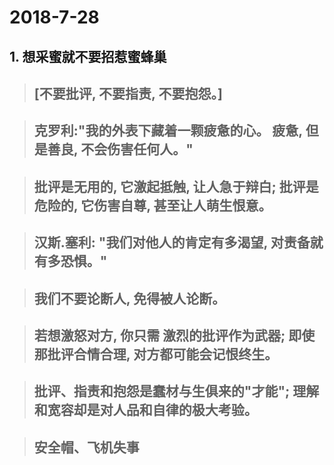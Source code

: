 # 2018-7-28
## 1. 想采蜜就不要招惹蜜蜂巢

>## 	[不要批评, 不要指责, 不要抱怨。]

>## 	克罗利:"我的外表下藏着一颗疲惫的心。 疲惫, 但是善良, 不会伤害任何人。"

>## 	批评是无用的, 它激起抵触, 让人急于辩白; 批评是危险的, 它伤害自尊, 甚至让人萌生恨意。 

>## 	汉斯.塞利: "我们对他人的肯定有多渴望, 对责备就有多恐惧。"

>## 	我们不要论断人, 免得被人论断。

>## 	若想激怒对方, 你只需 激烈的批评作为武器; 即使那批评合情合理, 对方都可能会记恨终生。

>## 	批评、指责和抱怨是蠢材与生俱来的"才能"; 理解和宽容却是对人品和自律的极大考验。

>##		安全帽、飞机失事
